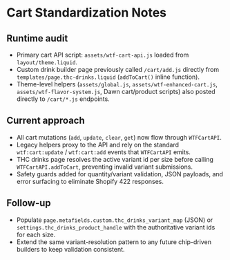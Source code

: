# Cart Standardization Notes

## Runtime audit
- Primary cart API script: `assets/wtf-cart-api.js` loaded from `layout/theme.liquid`.
- Custom drink builder page previously called `/cart/add.js` directly from `templates/page.thc-drinks.liquid` (`addToCart()` inline function).
- Theme-level helpers (`assets/global.js`, `assets/wtf-enhanced-cart.js`, `assets/wtf-flavor-system.js`, Dawn cart/product scripts) also posted directly to `/cart/*.js` endpoints.

## Current approach
- All cart mutations (`add`, `update`, `clear`, `get`) now flow through `WTFCartAPI`.
- Legacy helpers proxy to the API and rely on the standard `wtf:cart:update` / `wtf:cart:add` events that `WTFCartAPI` emits.
- THC drinks page resolves the active variant id per size before calling `WTFCartAPI.addToCart`, preventing invalid variant submissions.
- Safety guards added for quantity/variant validation, JSON payloads, and error surfacing to eliminate Shopify 422 responses.

## Follow-up
- Populate `page.metafields.custom.thc_drinks_variant_map` (JSON) or `settings.thc_drinks_product_handle` with the authoritative variant ids for each size.
- Extend the same variant-resolution pattern to any future chip-driven builders to keep validation consistent.
